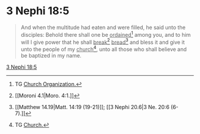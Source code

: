 # 3 Nephi 18:5

> And when the multitude had eaten and were filled, he said unto the disciples: Behold there shall one be <u>ordained</u>[^a] among you, and to him will I give power that he shall <u>break</u>[^b] <u>bread</u>[^c] and bless it and give it unto the people of my <u>church</u>[^d], unto all those who shall believe and be baptized in my name.

[3 Nephi 18:5](https://www.churchofjesuschrist.org/study/scriptures/bofm/3-ne/18?lang=eng&id=p5#p5)


[^a]: TG [Church Organization.](https://www.churchofjesuschrist.org/study/scriptures/tg/church-organization?lang=eng)
[^b]: [[Moroni 4.1|Moro. 4:1.]]
[^c]: [[Matthew 14.19|Matt. 14:19 (19-21)]]; [[3 Nephi 20.6|3 Ne. 20:6 (6-7).]]
[^d]: TG [Church.](https://www.churchofjesuschrist.org/study/scriptures/tg/church?lang=eng)

